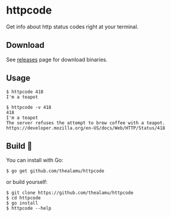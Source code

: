 # httpcode

Get info about http status codes right at your terminal.

## Download

See [releases](https://github.com/thealamu/httpcode/releases) page for download binaries.

## Usage

```shell
$ httpcode 418
I'm a teapot

$ httpcode -v 418
418
I'm a teapot
The server refuses the attempt to brew coffee with a teapot.
https://developer.mozilla.org/en-US/docs/Web/HTTP/Status/418
```

## Build :hammer:

You can install with Go:

```shell
$ go get github.com/thealamu/httpcode
```

or build yourself:

```shell
$ git clone https://github.com/thealamu/httpcode
$ cd httpcode
$ go install
$ httpcode --help
```
